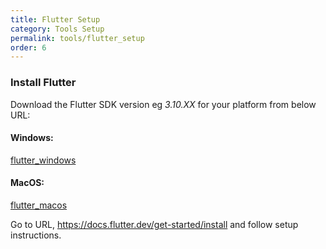 ```yaml
---
title: Flutter Setup
category: Tools Setup
permalink: tools/flutter_setup
order: 6
---
```


### Install Flutter

Download the Flutter SDK version eg *3.10.XX* for your platform from below URL:

#### Windows: 
[flutter_windows](https://storage.googleapis.com/flutter_infra_release/releases/stable/windows/flutter_windows_3.10.4-stable.zip)

#### MacOS:
[flutter_macos](https://storage.googleapis.com/flutter_infra_release/releases/stable/macos/flutter_macos_3.10.4-stable.zip)

Go to URL, https://docs.flutter.dev/get-started/install and follow setup instructions.
